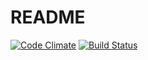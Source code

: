 # README
[![Code Climate](https://codeclimate.com/github/antond/movielens_demo/badges/gpa.svg)](https://codeclimate.com/github/antond/movielens_demo)
[![Build Status](https://travis-ci.org/antond/movielens_demo.svg?branch=master)](https://travis-ci.org/antond/movielens_demo)
